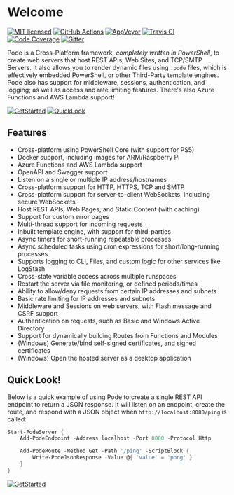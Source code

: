 # Welcome

[![MIT licensed](https://img.shields.io/badge/license-MIT-blue.svg)](https://raw.githubusercontent.com/Badgerati/Pode/master/LICENSE.txt)
[![GitHub Actions](https://img.shields.io/endpoint.svg?url=https%3A%2F%2Factions-badge.atrox.dev%2Fbadgerati%2Fpode%2Fbadge&style=flat&label=GitHub)](https://actions-badge.atrox.dev/badgerati/pode/goto)
[![AppVeyor](https://img.shields.io/appveyor/ci/Badgerati/Pode/develop.svg?label=AppVeyor)](https://ci.appveyor.com/project/Badgerati/pode/branch/develop)
[![Travis CI](https://img.shields.io/travis/Badgerati/Pode/develop.svg?label=Travis%20CI)](https://travis-ci.org/Badgerati/Pode)
[![Code Coverage](https://coveralls.io/repos/github/Badgerati/Pode/badge.svg?branch=develop)](https://coveralls.io/github/Badgerati/Pode?branch=develop)
[![Gitter](https://badges.gitter.im/Badgerati/Pode.svg)](https://gitter.im/Badgerati/Pode?utm_source=badge&utm_medium=badge&utm_campaign=pr-badge)

Pode is a Cross-Platform framework, *completely written in PowerShell*, to create web servers that host REST APIs, Web Sites, and TCP/SMTP Servers. It also allows you to render dynamic files using `.pode` files, which is effectively embedded PowerShell, or other Third-Party template engines. Pode also has support for middleware, sessions, authentication, and logging; as well as access and rate limiting features. There's also Azure Functions and AWS Lambda support!

[![GetStarted](https://img.shields.io/badge/-Get%20Started!-green.svg?longCache=true&style=for-the-badge)](./Getting-Started/Installation)
[![QuickLook](https://img.shields.io/badge/-Quick%20Look!-blue.svg?longCache=true&style=for-the-badge)](#quick-look)

## Features

* Cross-platform using PowerShell Core (with support for PS5)
* Docker support, including images for ARM/Raspberry Pi
* Azure Functions and AWS Lambda support
* OpenAPI and Swagger support
* Listen on a single or multiple IP address/hostnames
* Cross-platform support for HTTP, HTTPS, TCP and SMTP
* Cross-platform support for server-to-client WebSockets, including secure WebSockets
* Host REST APIs, Web Pages, and Static Content (with caching)
* Support for custom error pages
* Multi-thread support for incoming requests
* Inbuilt template engine, with support for third-parties
* Async timers for short-running repeatable processes
* Async scheduled tasks using cron expressions for short/long-running processes
* Supports logging to CLI, Files, and custom logic for other services like LogStash
* Cross-state variable access across multiple runspaces
* Restart the server via file monitoring, or defined periods/times
* Ability to allow/deny requests from certain IP addresses and subnets
* Basic rate limiting for IP addresses and subnets
* Middleware and Sessions on web servers, with Flash message and CSRF support
* Authentication on requests, such as Basic and Windows Active Directory
* Support for dynamically building Routes from Functions and Modules
* (Windows) Generate/bind self-signed certificates, and signed certificates
* (Windows) Open the hosted server as a desktop application

## Quick Look!

Below is a quick example of using Pode to create a single REST API endpoint to return a JSON response. It will listen on an endpoint, create the route, and respond with a JSON object when `http://localhost:8080/ping` is called:

```powershell
Start-PodeServer {
    Add-PodeEndpoint -Address localhost -Port 8080 -Protocol Http

    Add-PodeRoute -Method Get -Path '/ping' -ScriptBlock {
        Write-PodeJsonResponse -Value @{ 'value' = 'pong' }
    }
}
```

[![GetStarted](https://img.shields.io/badge/-Get%20Started!-green.svg?longCache=true&style=for-the-badge)](./Getting-Started/Installation)
